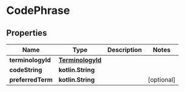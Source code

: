 
# CodePhrase

## Properties
Name | Type | Description | Notes
------------ | ------------- | ------------- | -------------
**terminologyId** | [**TerminologyId**](TerminologyId.md) |  | 
**codeString** | **kotlin.String** |  | 
**preferredTerm** | **kotlin.String** |  |  [optional]



